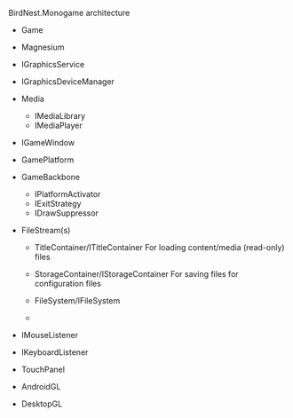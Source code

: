 BirdNest.Monogame architecture 

 - Game

 - Magnesium
 
 - IGraphicsService
 
 - IGraphicsDeviceManager
 
 - Media
	- IMediaLibrary
	- IMediaPlayer
 
 - IGameWindow

 - GamePlatform

 - GameBackbone
	- IPlatformActivator
	- IExitStrategy
	- IDrawSuppressor

 - FileStream(s) 
 	- TitleContainer/ITitleContainer
For loading content/media (read-only) files
	- StorageContainer/IStorageContainer
For saving files for configuration files
	
	- FileSystem/IFileSystem	
	- 
	
 - IMouseListener
 
 - IKeyboardListener
 
 - TouchPanel

 - AndroidGL
 
 - DesktopGL
